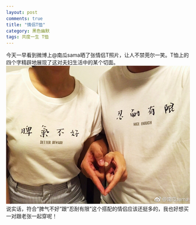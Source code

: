 ```yaml
---
layout: post
comments: true
title: "情侣T恤"
category: 黑色幽默
tags: 共度一生 T恤
---
```


今天一早看到微博上@南瓜sama晒了张情侣T照片，让人不禁莞尔一笑。T恤上的四个字精辟地展现了这对夫妇生活中的某个切面。
![](/images/lovershirt.JPG)
说实话，符合“脾气不好”跟“忍耐有限”这个搭配的情侣应该还挺多的，我也好想买一对跟老张一起穿呢！
